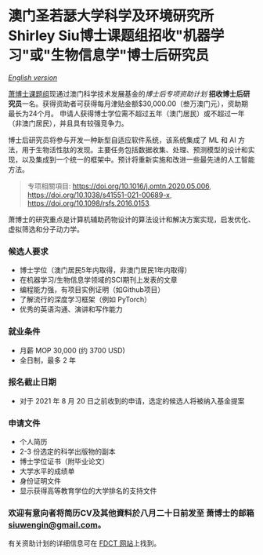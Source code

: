 # 澳门圣若瑟大学科学及环境研究所Shirley Siu博士课题组招收"机器学习"或"生物信息学"博士后研究员 

*[English version](vacancy.md)*

[萧博士课题组](https://cbbio.online)现通过澳门科学技术发展基金的*博士后专项资助计划* **招收博士后研究员**一名。获得资助者可获得每月津贴金额$30,000.00（叁万澳门元），资助期最长为24个月。
申请人获得博士学位需不超过五年（澳门居民）或不超过一年（非澳门居民），并且具有较强竞争力。

博士后研究员将参与开发一种新型自适应软件系统，该系统集成了 ML 和 AI 方法，用于生物活性肽的发现。主要任务包括数据收集、处理、预测模型的设计和实现，以及集成到一个统一的框架中。预计将重新实施和改进一些最先进的人工智能方法。

> 专项相關項目: https://doi.org/10.1016/j.omtn.2020.05.006, https://doi.org/10.1038/s41551-021-00689-x, https://doi.org/10.1098/rsfs.2016.0153.

萧博士的研究重点是计算机辅助药物设计的算法设计和解决方案实现，启发优化、虚拟筛选和分子动力学。

### 候选人要求
- 博士学位（澳门居民5年内取得，非澳门居民1年内取得）
- 在机器学习/生物信息学领域的SCI期刊上发表的文章
- 编程能力强，有项目实例证明（如Github项目）
- 了解流行的深度学习框架（例如 PyTorch）
- 优秀的英语沟通、演讲和写作能力

### 就业条件
- 月薪 MOP 30,000 (约 3700 USD)
- 全日制，最多 2 年

### 报名截止日期
- 对于 2021 年 8 月 20 日之前收到的申请，选定的候选人将被纳入基金提案

### 申请文件
- 个人简历
- 2-3 份选定的科学出版物的副本
- 博士学位证书（附毕业论文）
- 大学水平的成绩单
- 身份证明文件
- 显示获得高等教育学位的大学排名的支持文件


### 欢迎有意向者将简历CV及其他資料於八月二十日前发至 萧博士的邮箱 siuwengin@gmail.com。
有关资助计划的详细信息可在 [FDCT 网站](https://www.fdct.gov.mo/en/postdoc.html)上找到。
